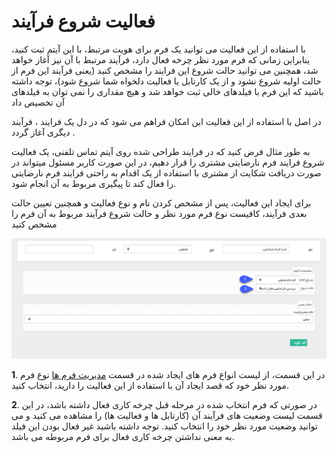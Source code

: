 #  فعالیت شروع فرآیند  

با استفاده از این فعالیت می توانید یک فرم برای هویت مرتبط، با این آیتم ثبت کنید، ینابراین زمانی که فرم مورد نظر چرخه فعال دارد، فرآیند مرتبط با آن نیز آغاز خواهد شد، همچنین می توانید حالت شروع این فرایند را مشخص کنید (یعنی فرآیند این فرم از حالت اولیه شروع نشود و از یک کارتابل یا فعالیت دلخواه شما شروع شود)، توجه داشته باشید که این فرم با فیلدهای خالی ثبت خواهد شد و هیچ مقداری را نمی توان به فیلدهای آن تخصیص داد

در اصل با استفاده از این فعالیت این امکان فراهم می شود که در دل یک فرایند ، فرآیند دیگری آغاز گردد .

به طور مثال فرض کنید که در فرایند طراحی شده روی آیتم تماس تلفنی، یک فعالیت شروع فرایند فرم نارضایتی مشتری را قرار دهیم، در این صورت کاربر مسئول میتواند در صورت دریافت شکایت از مشتری با استفاده از یک اقدام به راحتی فرایند فرم نارضایتی را فعال کند تا پیگیری مربوط به آن انجام شود.

برای ایجاد این فعالیت، پس از مشخص کردن نام و نوع فعالیت و همچنین تعیین حالت بعدی فرآیند، کافیست نوع فرم مورد نظر و حالت شروع فرآیند مربوط به آن فرم را مشخص کنید

![](StartProcess.png)

**1**. در این قسمت، از لیست انواع فرم های ایجاد شده در قسمت [مدیریت فرم ها](https://github.com/1stco/PayamGostarDocs/blob/master/Help/Settings/Personalization-crm/Form-management/Form-management.md) نوع فرم مورد نظر خود که قصد ایجاد آن با استفاده از این فعالیت را دارید، انتخاب کنید.

**2**. در صورتی که فرم انتخاب شده در مرحله قبل چرخه کاری فعال داشته باشد، در این قسمت لیست وضعیت های فرآیند آن (کارتابل ها و فعالیت ها) را مشاهده می کنید و می توانید وضعیت مورد نظر خود را انتخاب کنید. توجه داشته باشید غیر فعال بودن این فیلد به معنی نداشتن چرخه کاری فعال برای فرم مربوطه می باشد.
